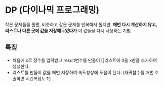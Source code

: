 # DP (다이나믹 프로그래밍)

작은 문제들을 풀면, 비슷하고 같은 문제를 반복해서 풀지만,
**매번 다시 계산하지 않고, 리스트나 다른 곳에 값을 저장해두었다가** 이 값들을 다시 사용하는 기법

## 특징

- 처음에 x로 정수를 입력받고 result변수를 만들어 []리스트에 0을 x만큼 추가하여 생성한다.
- 리스트를 만들어 값을 매번 저장하여 속도향상에 도움이 된다. (재귀함수를 매번 호출하면 시간복잡도↑)
